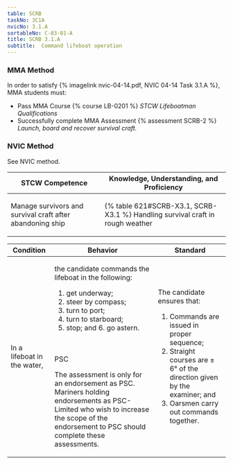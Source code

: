 ```yaml
---
table: SCRB
taskNo: 3C1A
nvicNo: 3.1.A 
sortableNo: C-03-01-A
title: SCRB 3.1.A 
subtitle:  Command lifeboat operation
---
```



### MMA Method

In order to satisfy  {% imagelink nvic-04-14.pdf, NVIC 04-14 Task 3.1.A %}, MMA students must:

* Pass MMA Course {% course LB-0201 %}  *STCW Lifeboatman Qualifications*
* Successfully complete MMA Assessment {% assessment SCRB-2 %} *Launch, board and recover survival craft.*


### NVIC Method

<a onclick="togglevisibility('nvic_methods')" >See NVIC method.</a>

<div id='nvic_methods' class='hide'>

<table>
<thead>
<tr>
<th class='forty'> STCW Competence </th>
<th class='sixty'> Knowledge, Understanding, and Proficiency </th>
</tr>
</thead>




<tbody>
<tr><td markdown='1'>

Manage survivors and survival craft after abandoning ship

</td><td markdown='1'>

{% table 621#SCRB-X3.1, SCRB-X3.1 %} Handling survival craft in rough weather

</td></tr>


</tbody>
</table>


<table>
<thead>
<tr><th class='twenty'>  Condition </th><th class='twenty'> Behavior </th><th  class='sixty'>Standard </th></tr>
</thead>
<tbody >



<tr><td markdown='1'>

In a lifeboat in the water,

</td><td markdown='1'>

the candidate commands the lifeboat in the following:

1. get underway;
2. steer by compass;
3. turn to port;
4. turn to starboard;
5. stop; and 6. go astern.

<br>

<div class="tooltip" markdown='1'>

PSC

The assessment is only for an endorsement as PSC. Mariners holding endorsements as PSC-Limited who wish to increase the scope of the endorsement to PSC should complete these assessments.

</div>


</td><td markdown='1'>

The candidate ensures that:

1. Commands are issued in proper sequence;
2. Straight courses are ± 6° of the direction given by the examiner; and 
3. Oarsmen carry out commands together. 

</td></tr>
</tbody>
</table>
</div>
